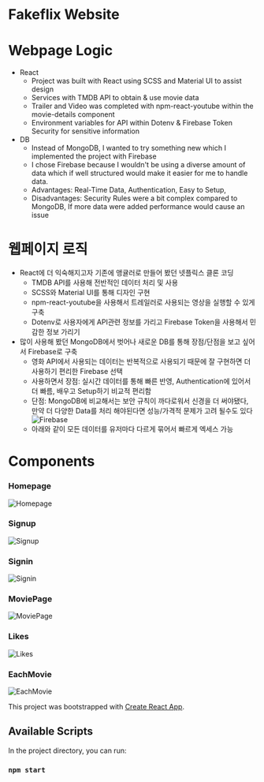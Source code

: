 # Fakeflix Website

# Webpage Logic
- React
    - Project was built with React using SCSS and Material UI to assist design
    - Services with TMDB API to obtain & use movie data
    - Trailer and Video was completed with npm-react-youtube within the movie-details component
    - Environment variables for API within Dotenv & Firebase Token Security for sensitive information
- DB
    - Instead of MongoDB, I wanted to try something new which I implemented the project with Firebase
    - I chose Firebase because I wouldn't be using a diverse amount of data which if well structured would
      make it easier for me to handle data.
    - Advantages: Real-Time Data, Authentication, Easy to Setup,
    - Disadvantages: Security Rules were a bit complex compared to MongoDB, If more data were added performance would cause an issue

# 웹페이지 로직
- React에 더 익숙해지고자 기존에 앵귤러로 만들어 봤던 넷플릭스 클론 코딩
    - TMDB API를 사용해 전반적인 데이터 처리 및 사용
    - SCSS와 Material UI를 통해 디자인 구현
    - npm-react-youtube을 사용해서 트레일러로 사용되는 영상을 실행할 수 있게 구축
    - Dotenv로 사용자에게 API관련 정보를 가리고 Firebase Token을 사용해서 민감한 정보 가리기
- 많이 사용해 봤던 MongoDB에서 벗어나 새로운 DB를 통해 장점/단점을 보고 싶어서 Firebase로 구축
    - 영화 API에서 사용되는 데이터는 반복적으로 사용되기 때문에 잘 구현하면 더 사용하기 편리한 Firebase 선택
    - 사용하면서 장점: 실시간 데이터를 통해 빠른 반영, Authentication에 있어서 더 빠름, 배우고 Setup하기 비교적 편리함
    - 단점: MongoDB에 비교해서는 보안 규칙이 까다로워서 신경을 더 써야됐다, 만약 더 다양한 Data를 처리 해야된다면 성능/가격적 문제가 고려 될수도 있다
    ![Firebase](https://github.com/ZenuCode/react-netflix-clone/assets/100235605/2c891b28-7761-4d1b-87b7-fea520ae0111)
    - 아래와 같이 모든 데이터를 유저마다 다르게 묶어서 빠르게 엑세스 가능

# Components
### Homepage
![Homepage](https://github.com/ZenuCode/react-netflix-clone/assets/100235605/095b44f4-217a-4f16-a4b6-7f996e5d989b)


### Signup
![Signup](https://github.com/ZenuCode/react-netflix-clone/assets/100235605/9d63a009-7a4f-4be6-a11a-65a90fe52cae)


### Signin
![Signin](https://github.com/ZenuCode/react-netflix-clone/assets/100235605/71cd5557-0ebb-46a7-8828-ebfcf53bfb51)


### MoviePage
![MoviePage](https://github.com/ZenuCode/react-netflix-clone/assets/100235605/f35fff14-1e14-4919-a329-715b479e64ae)


### Likes
![Likes](https://github.com/ZenuCode/react-netflix-clone/assets/100235605/2ceb454e-bdcf-4aed-afa1-729147af073f)


### EachMovie
![EachMovie](https://github.com/ZenuCode/react-netflix-clone/assets/100235605/75f7a144-252a-4625-8df9-9054131485b8)





This project was bootstrapped with [Create React App](https://github.com/facebook/create-react-app).
## Available Scripts
In the project directory, you can run:
### `npm start`


